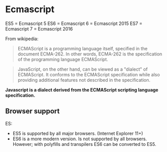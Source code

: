 # Ecmascript

ES5 = Ecmascript 5
ES6 = Ecmascript 6 = Ecmascript 2015
ES7 = Ecmascript 7 = Ecmascript 2016

From wikipedia:
> ECMAScript is a programming language itself, specified in the document ECMA-262. In other words, ECMA-262 is the specification of the programming language ECMAScript.

> JavaScript, on the other hand, can be viewed as a "dialect" of ECMAScript. It conforms to the ECMAScript specification while also providing additional features not described in the specification.

**Javascript is a dialect derived from the ECMAScript scripting language specification.**

## Browser support

ES:
- ES5 is supported by all major browsers. (Internet Explorer 11+)
- ES6 is a more modern version. Is not supported by all browsers. However; with polyfills and transpilers ES6 can be converted to ES5.
